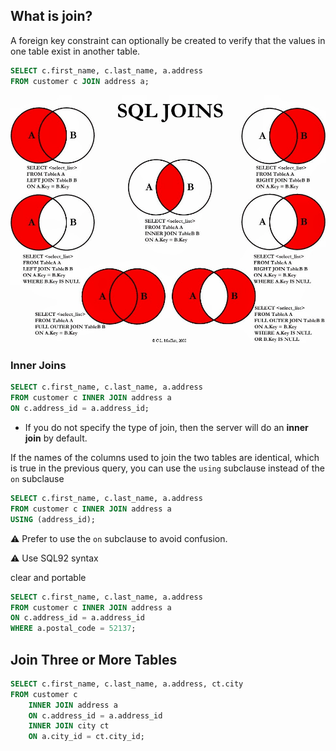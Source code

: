 ## What is join?



A foreign key constraint can optionally be created to verify that the values in one table exist in another table.

```sql
SELECT c.first_name, c.last_name, a.address
FROM customer c JOIN address a;
```

<img src="./Ch5-QueryingMultipleTables.assets/sql_joins.jpg" alt="sql_joins" style="width:600px;" />

### Inner Joins



```sql
SELECT c.first_name, c.last_name, a.address
FROM customer c INNER JOIN address a
ON c.address_id = a.address_id;
```

* If you do not specify the type of join, then the server will do an **inner join** by default.



If the names of the columns used to join the two tables are identical, which is true in the previous query, you can use the `using` subclause instead of the `on` subclause

```sql
SELECT c.first_name, c.last_name, a.address
FROM customer c INNER JOIN address a
USING (address_id);
```

:warning: ​Prefer to use the `on` subclause to avoid confusion.

:warning: Use SQL92 syntax

clear and portable

```sql
SELECT c.first_name, c.last_name, a.address
FROM customer c INNER JOIN address a
ON c.address_id = a.address_id
WHERE a.postal_code = 52137;
```

## Join Three or More Tables



```sql
SELECT c.first_name, c.last_name, a.address, ct.city
FROM customer c
	INNER JOIN address a
	ON c.address_id = a.address_id
	INNER JOIN city ct
	ON a.city_id = ct.city_id;
```



```sql

```



```sql

```



```sql

```



```sql

```



```sql

```



```sql

```



```sql

```



```sql

```



```sql

```



```sql

```



```sql

```



```sql

```



```sql

```



```sql

```



```sql

```



```sql

```

